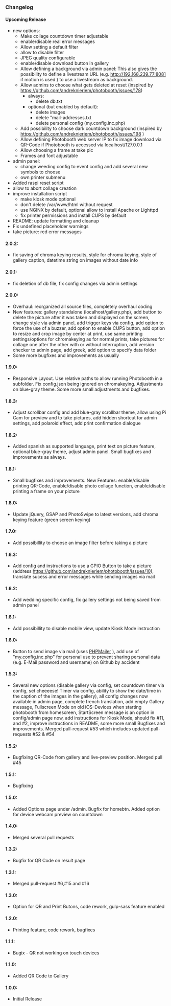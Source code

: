 ### Changelog

#### Upcoming Release
- new options:
  - Make collage countdown timer adjustable
  - enable/disable real error messages
  - Allow setting a default filter
  - allow to disable filter
  - JPEG quality configurable
  - enable/disable download button in gallery
  - Allow defining a background via admin panel:
    This also gives the possibility to define a livestream URL (e.g. http://192.168.239.77:8081
    if motion is used ) to use a livestream as background.
  - Allow admins to choose what gets deleted at reset (inspired by https://github.com/andreknieriem/photobooth/issues/178)
    - always:
      - delete db.txt
    - optional (but enabled by default):
      - delete images
      - delete "mail-addresses.txt
      - delete personal config (my.config.inc.php)
  - Add possibility to choose dark countdown background (inspired by https://github.com/andreknieriem/photobooth/issues/198 )
  - Allow defining Photobooth web server IP to fix image download via QR-Code if Photobooth is accessed via localhost/127.0.0.1
  - Allow choosing a frame at take pic
  - Frames and font adjustable
- admin panel:
  - change weeding config to event config and add several new symbols to choose
  - own printer submenu
- Added raspi reset script
- allow to abort collage creation
- improve installation script
  - make kiosk mode optional
  - don't delete /var/www/html without request
  - use NGINX by default, optional allow to install Apache or Lighttpd
  - fix printer permissions and install CUPS by default
- README: update formatting and cleanup
- Fix undefined placeholder warnings
- take picture: red error messages

#### 2.0.2:
- fix saving of chroma keying results, style for chroma keying, style of gallery caption, datetime string on images without date info

#### 2.0.1:
- fix deletion of db file, fix config changes via admin settings

#### 2.0.0:
- Overhaul: reorganized all source files, completely overhaul coding
- New features: gallery standalone (localhost/gallery.php), add button to delete the picture after it was taken and displayed on the screen, change style via admin panel, add trigger keys via config, add option to force the use of a buzzer, add option to enable CUPS button, add option to resize and crop image by center at print, use same printing settings/options for chromakeying as for normal prints, take pictures for collage one after the other with or without interruption, add version checker to admin page, add greek, add option to specify data folder
- Some more bugfixes and improvements as usually

#### 1.9.0:
- Responsive Layout. Use relative paths to allow running Photobooth in a subfolder. Fix config.json being ignored on chromakeying. Adjustments on blue-gray theme. Some more small adjustments and bugfixes.

#### 1.8.3:
- Adjust scrollbar config and add blue-gray scrollbar theme, allow using Pi Cam for preview and to take pictures, add hidden shortcut for admin settings, add polaroid effect, add print confirmation dialogue

#### 1.8.2:
- Added spanish as supported language, print text on picture feature, optional blue-gray theme, adjust admin panel. Small bugfixes and improvements as always.

#### 1.8.1:
- Small bugfixes and improvements. New Features: enable/disable printing QR-Code, enable/disable photo collage function, enable/disable printing a frame on your picture

#### 1.8.0:
- Update jQuery, GSAP and PhotoSwipe to latest versions, add chroma keying feature (green screen keying)

#### 1.7.0:
- Add possibillity to choose an image filter before taking a picture

#### 1.6.3:
- Add config and instructions to use a GPIO Button to take a picture (address https://github.com/andreknieriem/photobooth/issues/10), translate sucess and error messages while sending images via mail

#### 1.6.2:
- Add wedding specific config, fix gallery settings not being saved from admin panel

#### 1.6.1:
- Add possibillity to disable mobile view, update Kiosk Mode instruction

#### 1.6.0:
- Button to send image via mail (uses [PHPMailer](https://github.com/PHPMailer/PHPMailer) ), add use of "my.config.inc.php" for personal use to prevent sharing personal data (e.g. E-Mail password and username) on Github by accident

#### 1.5.3:
- Several new options (disable gallery via config, set countdown timer via config, set cheeeese! Timer via config, ability to show the date/time in the caption of the images in the gallery), all config changes now available in admin page, complete french translation, add empty Gallery message, Fullscreen Mode on old iOS-Devices when starting photobooth from homescreen, StartScreen message is an option in config/admin page now, add instructions for Kiosk Mode, should fix #11, and #2, improve instructions in README, some more small Bugfixes and improvements. Merged pull-request #53 which includes updated pull-requests #52 & #54

#### 1.5.2:
- Bugfixing QR-Code from gallery and live-preview position. Merged pull #45

#### 1.5.1:
- Bugfixing

#### 1.5.0:
- Added Options page under /admin. Bugfix for homebtn. Added option for device webcam preview on countdown

#### 1.4.0:
- Merged several pull requests

#### 1.3.2:
- Bugfix for QR Code on result page

#### 1.3.1:
- Merged pull-request #6,#15 and #16

#### 1.3.0:
- Option for QR and Print Butons, code rework, gulp-sass feature enabled

#### 1.2.0:
- Printing feature, code rework, bugfixes

#### 1.1.1:
- Bugix - QR not working on touch devices

#### 1.1.0:
- Added QR Code to Gallery

#### 1.0.0:
- Initial Release
